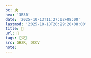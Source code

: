 ```yaml
---
bc: 㬰
hex: '3B30'
date: '2025-10-13T11:27:02+08:00'
lastmod: '2025-10-18T20:29:20+08:00'
title: 󰕊
url: 󰕊
tags: [臾]
src: GHZR, DCCV
note:
---
```

